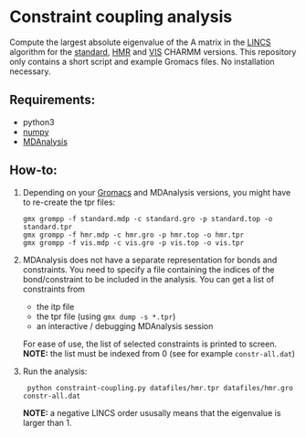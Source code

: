 # Constraint coupling analysis

Compute the largest absolute eigenvalue of the A matrix in the [LINCS](https://doi.org/10.1021/ct700200b) algorithm for the [standard](https://doi.org/10.1021/jp207925m), [HMR](https://doi.org/10.1021/acs.jctc.9b00160) and [VIS](https://doi.org/10.1021/acs.jctc.8b00267) CHARMM versions. This repository only contains a short script and example Gromacs files. No installation necessary.

## Requirements:
* python3
* [numpy](https://numpy.org/)
* [MDAnalysis](https://www.mdanalysis.org/)

## How-to:
1) Depending on your [Gromacs](https://www.gromacs.org/) and MDAnalysis versions, you might have to re-create the tpr files:
    ``` console
    gmx grompp -f standard.mdp -c standard.gro -p standard.top -o standard.tpr
    gmx grompp -f hmr.mdp -c hmr.gro -p hmr.top -o hmr.tpr
    gmx grompp -f vis.mdp -c vis.gro -p vis.top -o vis.tpr
    ```

2) MDAnalysis does not have a separate representation for bonds and constraints. You need to specify a file containing the indices of the bond/constraint to be included in the analysis. You can get a list of constraints from
    * the itp file
    * the tpr file (using `gmx dump -s *.tpr`)
    * an interactive / debugging MDAnalysis session

    For ease of use, the list of selected constraints is printed to screen.
    **NOTE:** the list must be indexed from 0 (see for example `constr-all.dat`)

3) Run the analysis:
    ``` console
     python constraint-coupling.py datafiles/hmr.tpr datafiles/hmr.gro constr-all.dat
    ```
    **NOTE:** a negative LINCS order ususally means that the eigenvalue is larger than 1.

